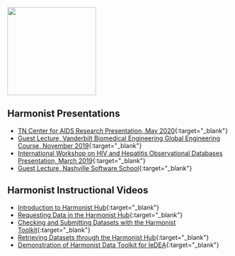 [<img src="http://dataharmonist.org/logo.png" width="200" />](http://dataharmonist.org)


## Harmonist Presentations
- [TN Center for AIDS Research Presentation, May 2020](2020TNCFAR.pdf){:target="_blank"}
- [Guest Lecture, Vanderbilt Biomedical Engineering Global Engineering Course, November 2019](2019GlobalBME.pdf){:target="_blank"}
- [International Workshop on HIV and Hepatitis Observational Databases Presentation, March 2019](2019IWHOD.pdf){:target="_blank"}
- [Guest Lecture, Nashville Software School](2019NSS.pdf){:target="_blank"}

## Harmonist Instructional Videos
- [Introduction to Harmonist Hub](https://www.youtube.com/watch?v=wwPQW1TKN0Q){:target="_blank"}
- [Requesting Data in the Harmonist Hub](https://youtu.be/D-3xelbxTaw){:target="_blank"}
- [Checking and Submitting Datasets with the Harmonist Toolkit](https://youtu.be/8fDS53zm5pE){:target="_blank"}
- [Retrieving Datasets through the Harmonist Hub](https://youtu.be/qQRhJ8IwYwc){:target="_blank"}
- [Demonstration of Harmonist Data Toolkit for IeDEA](https://www.youtube.com/watch?v=pL_RRhvzX-w){:target="_blank"}

